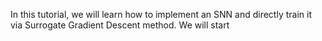 In this tutorial, we will learn how to implement an SNN and directly train it via Surrogate Gradient Descent method. We will start 


```python

```
